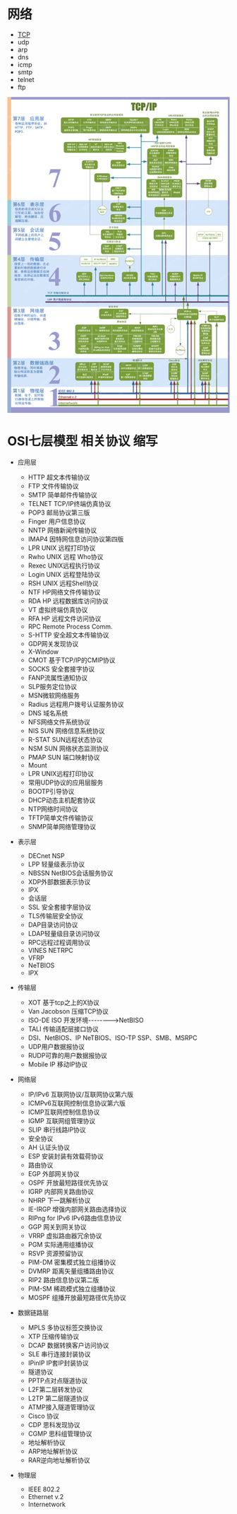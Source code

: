 # 网络

- [TCP](tcp)
- udp
- arp
- dns
- icmp
- smtp
- telnet
- ftp

![osi](osi.jpg)

# OSI七层模型 相关协议 缩写

- 应用层
    - HTTP 超文本传输协议
    - FTP 文件传输协议
    - SMTP 简单邮件传输协议
    - TELNET TCP/IP终端仿真协议
    - POP3 邮局协议第三版
    - Finger 用户信息协议
    - NNTP 网络新闻传输协议
    - IMAP4 因特网信息访问协议第四版
    - LPR UNIX 远程打印协议
    - Rwho UNIX 远程 Who协议
    - Rexec UNIX远程执行协议
    - Login UNIX 远程登陆协议
    - RSH UNIX 远程Shell协议
    - NTF HP网络文件传输协议
    - RDA HP 远程数据库访问协议
    - VT 虚拟终端仿真协议
    - RFA HP 远程文件访问协议
    - RPC Remote Process Comm.
    - S-HTTP 安全超文本传输协议
    - GDP网关发现协议
    - X-Window
    - CMOT 基于TCP/IP的CMIP协议
    - SOCKS 安全套接字协议
    - FANP流属性通知协议
    - SLP服务定位协议
    - MSN微软网络服务
    - Radius 远程用户拨号认证服务协议
    - DNS 域名系统
    - NFS网络文件系统协议
    - NIS SUN 网络信息系统协议
    - R-STAT SUN远程状态协议
    - NSM SUN 网络状态监测协议
    - PMAP SUN 端口映射协议
    - Mount
    - LPR UNIX远程打印协议
    - 常用UDP协议的应用层服务
    - BOOTP引导协议
    - DHCP动态主机配套协议
    - NTP网络时间协议
    - TFTP简单文件传输协议
    - SNMP简单网络管理协议
- 表示层
    - DECnet NSP
    - LPP 轻量级表示协议
    - NBSSN NetBIOS会话服务协议
    - XDP外部数据表示协议
    - IPX
    - 会话层
    - SSL 安全套接字层协议
    - TLS传输层安全协议
    - DAP目录访问协议
    - LDAP轻量级目录访问协议
    - RPC远程过程调用协议
    - VINES NETRPC
    - VFRP
    - NeTBIOS
    - IPX

- 传输层
    - XOT 基于tcp之上的X协议
    - Van Jacobson 压缩TCP协议
    - ISO-DE ISO 开发环境-------->NetBISO
    - TALI 传输适配层接口协议
    - DSI、NetBIOS、IP NeTBIOS、ISO-TP SSP、SMB、MSRPC
    - UDP用户数据报协议
    - RUDP可靠的用户数据报协议
    - Mobile IP 移动IP协议
- 网络层
    - IP/IPv6 互联网协议/互联网协议第六版
    - ICMPv6互联网控制信息协议第六版
    - ICMP互联网控制信息协议
    - IGMP 互联网组管理协议
    - SLIP 串行线路IP协议
    - 安全协议
    - AH 认证头协议
    - ESP 安装封装有效载荷协议
    - 路由协议
    - EGP 外部网关协议
    - OSPF 开放最短路径优先协议
    - IGRP 内部网关路由协议
    - NHRP 下一跳解析协议
    - IE-IRGP 增强内部网关路由选择协议
    - RIPng for IPv6 IPv6路由信息协议
    - GGP 网关到网关协议
    - VRRP 虚拟路由器冗余协议
    - PGM 实际通用组播协议
    - RSVP 资源预留协议
    - PIM-DM 密集模式独立组播协议
    - DVMRP 距离矢量组播路由协议
    - RIP2 路由信息协议第二版
    - PIM-SM 稀疏模式独立组播协议
    - MOSPF 组播开放最短路径优先协议
- 数据链路层
    - MPLS 多协议标签交换协议
    - XTP 压缩传输协议
    - DCAP 数据转换客户访问协议
    - SLE 串行连接封装协议
    - IPinIP IP套IP封装协议
    - 隧道协议
    - PPTP点对点隧道协议
    - L2F第二层转发协议
    - L2TP 第二层隧道协议
    - ATMP接入隧道管理协议
    - Cisco 协议
    - CDP 思科发现协议
    - CGMP 思科组管理协议
    - 地址解析协议
    - ARP地址解析协议
    - RAR逆向地址解析协议
- 物理层
    - IEEE 802.2
    - Ethernet v.2
    - Internetwork